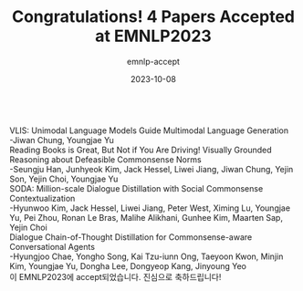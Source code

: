 ---
layout: news-detail
title: Congratulations! 4 Papers Accepted at EMNLP2023
subtitle: emnlp-accept
type: papers
emoji: 🎉
year: 2023
date: 2023-10-08
summary: "정지완, 한승주 학생의 논문이 EMNLP 2023에 accept되었습니다."
body: "
<br>

VLIS: Unimodal Language Models Guide Multimodal Language Generation<br>
-Jiwan Chung, Youngjae Yu<br>
Reading Books is Great, But Not if You Are Driving! Visually Grounded Reasoning about Defeasible Commonsense Norms<br>
-Seungju Han, Junhyeok Kim, Jack Hessel, Liwei Jiang, Jiwan Chung, Yejin Son, Yejin Choi, Youngjae Yu<br>
SODA: Million-scale Dialogue Distillation with Social Commonsense Contextualization<br>
-Hyunwoo Kim, Jack Hessel, Liwei Jiang, Peter West, Ximing Lu, Youngjae Yu, Pei Zhou, Ronan Le Bras, Malihe Alikhani, Gunhee Kim, Maarten Sap, Yejin Choi<br>
Dialogue Chain-of-Thought Distillation for Commonsense-aware Conversational Agents<br>
-Hyungjoo Chae, Yongho Song, Kai Tzu-iunn Ong, Taeyoon Kwon, Minjin Kim, Youngjae Yu, Dongha Lee, Dongyeop Kang, Jinyoung Yeo<br>

이 EMNLP2023에 accept되었습니다. 진심으로 축하드립니다!

  "
excerpt: >
categories: news papers
---